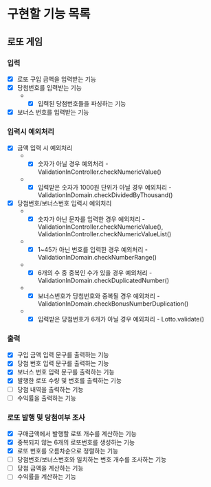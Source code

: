 # 구현할 기능 목록

## 로또 게임
### 입력
-[x] 로또 구입 금액을 입력받는 기능  
-[x] 당첨번호를 입력받는 기능  
  - -[x] 입력된 당첨번호들을 파싱하는 기능  
-[x] 보너스 번호를 입력받는 기능  
### 입력시 예외처리
-[x] 금액 입력 시 예외처리  
  - -[x] 숫자가 아닐 경우 예외처리 - ValidationInController.checkNumericValue()  
  - -[x] 입력받은 숫자가 1000원 단위가 아닐 경우 예외처리 - ValidationInDomain.checkDividedByThousand()  
-[x] 당첨번호/보너스번호 입력시 예외처리  
  - -[x] 숫자가 아닌 문자를 입력한 경우 예외처리 - ValidationInController.checkNumericValue(), ValidationInController.checkNumericValueList()  
  - -[x] 1~45가 아닌 번호를 입력한 경우 예외처리 - ValidationInDomain.checkNumberRange()  
  - -[x] 6개의 수 중 중복인 수가 있을 경우 예외처리 - ValidationInDomain.checkDuplicatedNumber()  
  - -[x] 보너스번호가 당첨번호와 중복될 경우 예외처리 - ValidationInDomain.checkBonusNumberDuplication()   
  - -[x] 입력받은 당첨번호가 6개가 아닐 경우 예외처리 - Lotto.validate()  

### 출력
-[x] 구입 금액 입력 문구를 출력하는 기능  
-[x] 당첨 번호 입력 문구를 출력하는 기능  
-[x] 보너스 번호 입력 문구를 출력하는 기능  
-[x] 발행한 로또 수량 및 번호를 출력하는 기능
-[ ] 당첨 내역을 출력하는 기능  
-[ ] 수익률을 출력하는 기능  

### 로또 발행 및 당첨여부 조사
-[x] 구매금액에서 발행할 로또 개수를 계산하는 기능  
-[x] 중복되지 않는 6개의 로또번호를 생성하는 기능  
-[x] 로또 번호를 오름차순으로 정렬하는 기능  
-[ ] 당첨번호/보너스번호와 일치하는 번호 개수를 조사하는 기능  
-[ ] 당첨 금액을 계산하는 기능  
-[ ] 수익률을 계산하는 기능  
